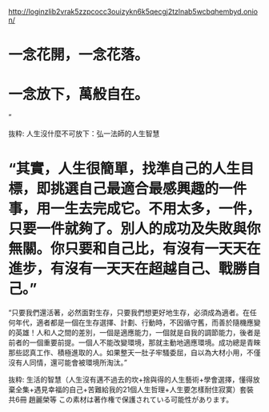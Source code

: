 http://loginzlib2vrak5zzpcocc3ouizykn6k5qecgj2tzlnab5wcbqhembyd.onion/


# 一念花開，一念花落。
# 一念放下，萬般自在。
”

抜粋:
人生沒什麼不可放下：弘一法師的人生智慧

# “其實，人生很簡單，找準自己的人生目標，即挑選自己最適合最感興趣的一件事，用一生去完成它。不用太多，一件，只要一件就夠了。別人的成功及失敗與你無關。你只要和自己比，有沒有一天天在進步，有沒有一天天在超越自己、戰勝自己。”

“只要我們還活著，必然面對生存，只要我們想更好地生存，必須成為適者。在任何年代，適者都是一個在生存選擇、計劃、行動時，不因循守舊，而善於隨機應變的英雄！人和人之間的差別，一個是適應能力，一個就是自我的調節能力，後者是前者的一個重要前提。一個人不能改變環境，那就主動地適應環境。成功總是青睞那些認真工作、積極進取的人。如果整天一肚子牢騷委屈，自以為大材小用，不僅沒有人同情，還可能會被環境所淘汰。”

抜粋:
生活的智慧（人生沒有邁不過去的坎+捨與得的人生藝術+學會選擇，懂得放棄全集+遇見幸福的自己+苦難給我的21個人生哲理+人生要怎樣耐住寂寞）套裝共6冊
趙麗榮等
この素材は著作権で保護されている可能性があります。
